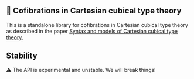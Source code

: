 ## 🧊 Cofibrations in Cartesian cubical type theory

This is a standalone library for cofibrations in Cartesian cubical type theory as described in the paper [Syntax and models of Cartesian cubical type theory.](https://doi.org/10.1017/S0960129521000347)

## Stability

⚠ The API is experimental and unstable. We will break things!
